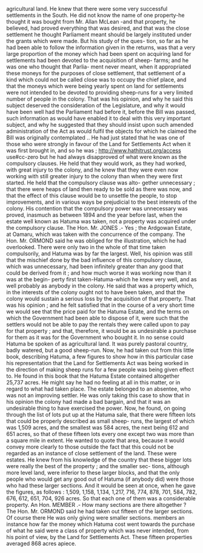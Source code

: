 agricultural land. He knew that there were some very successful settlements in the South. He did not know the name of one property-he thought it was bought from Mr. Allan McLean -and that property, he believed, had proved everything that was desired, and that was the close settlement he thought Parliament meant should be largely instituted under the grants which were made. But his study of the ques- tion, so far as he had been able to follow the information given in the returns, was that a very large proportion of the money which had been spent on acquiring land for settlements had been devoted to the acquisition of sheep- farms; and he was one who thought that Parlia- ment never meant, when it appropriated these moneys for the purposes of close settlement, that settlement of a kind which could not be called close was to occupy the chief place, and that the moneys which were being yearly spent on land for settlements were not intended to be devoted to providing sheep-runs for a very limited number of people in the colony. That was his opinion, and why he said this subject deserved the consideration of the Legislature, and why it would have been well had the Parliament had before it, before the Bill was passed, such information as would have enabled it to deal with this very important subject, and why he suggested that they should insist upon such amended administration of the Act as would fulfil the objects for which he claimed the Bill was originally contemplated .. He had just stated that he was one of those who were strongly in favour of the Land for Settlements Act when it was first brought in, and so he was ; http://www.hathitrust.org/access use#cc-zero but he had always disapproved of what were known as the compulsory clauses. He held that they would work, as they had worked, with great injury to the colony, and he knew that they were even now working with still greater injury to the colony than when they were first started. He held that the compulsory clause was alto- gether unnecessary ; that there were heaps of land then ready to be sold as there was now, and that the effect of this clause would be to unsettle the people, to stop improvements, and in various ways be prejudicial to the best interests of the colony. His contention that the compulsory power was unnecessary was proved, inasmuch as between 1894 and the year before last, when the estate well known as Hatuma was taken, not a property was acquired under the compulsory clause. The Hon. Mr. JONES .- Yes ; the Ardgowan Estate, at Oamaru, which was taken with the concurrence of the company. The Hon. Mr. ORMOND said he was obliged for the illustration, which he had overlooked. There were only two in the whole of that time taken compulsorily, and Hatuma was by far the largest. Well, his opinion was still that the mischief done by the bad influence of this compulsory clause, which was unnecessary, had been infinitely greater than any good that could be derived from it ; and how much worse it was working now than it was at the begin- perty first taken-Hatuma-which he knew very well, and as well probably as anybody in the colony. He said that was a property which, in the interests of the colony ought not to have been taken, and that the colony would sustain a serious loss by the acquisition of that property. That was his opinion ; and he felt satisfied that in the course of a very short time we would see that the price paid for the Hatuma Estate, and the terms on which the Government had been able to dispose of it, were such that the settlers would not be able to pay the rentals they were called upon to pay for that property ; and that, therefore, it would be as undesirable a purchase for them as it was for the Government who bought it. In no sense could Hatuma be spoken of as agricultural land. It was purely pastoral country, badly watered, but a good sheep-run. Now, he had taken out from this little book, describing Hatuma, a few figures to show how in this particular case his representation that the Land for Settlements Act was being worked in the direction of making sheep runs for a few people was being given effect to. He found in this book that the Hatuma Estate contained altogether 25,737 acres. He might say he had no feeling at all in this matter, or in regard to what had taken place. The estate belonged to an absentee, who was not an improving settler. He was only taking this case to show that in his opinion the colony had made a bad bargain, and that it was an undesirable thing to have exercised the power. Now, he found, on going through the list of lots put up at the Hatuma sale, that there were fifteen lots that could be properly described as small sheep- runs, the largest of which was 1,509 acres, and the smallest was 584 acres, the next being 612 and 651 acres, so that of these fifteen lots every one except two was more than a square mile in extent. He wanted to quote that area, because it would convey more clearly to those outside the fact that this could not be regarded as an instance of close settlement of the land. These were estates. He knew from his knowledge of the country that these bigger lots were really the best of the property ; and the smaller sec- tions, although more level land, were inferior to these larger blocks, and that the only people who would get any good out of Hatuma (if anybody did) were those who had these larger sections. And it would be seen at once, when he gave the figures, as follows : 1,509, 1,158, 1,134, 1,217, 716, 774, 878, 701, 584, 782, 676, 612, 651, 704, 926 acres. So that each one of them was a considerable property. An Hon. MEMBER .- How many sections are there altogether ? The Hon. Mr. ORMOND said he had taken out fifteen of the larger sections. Of course there He was only giving were smaller sections. members an instance how far the money which Hatuma cost went towards the purchase of what he said were a class of property which was never intended, from his point of view, by the Land for Settlements Act. These fifteen properties averaged 868 acres apiece. 